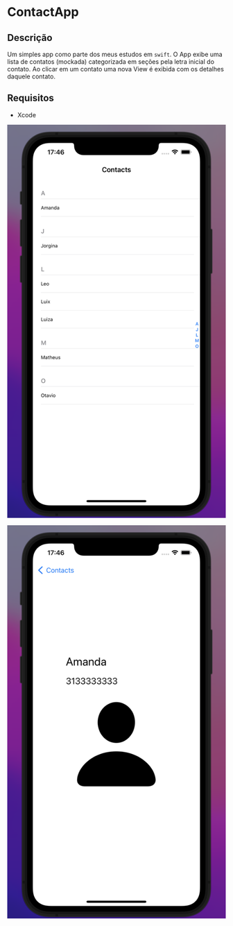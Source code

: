 # ContactApp

## Descrição

Um simples app como parte dos meus estudos em `swift`. O App exibe uma lista de contatos (mockada) categorizada em seções pela letra inicial do contato. Ao clicar em um contato uma nova View é exibida com os detalhes daquele contato.

## Requisitos

* Xcode

![Screen principal](screen1.png)

![Screen detalhes](detail-screen.png)

